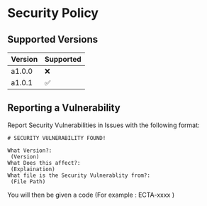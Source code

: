 # Security Policy

## Supported Versions

| Version | Supported          |
| ------- | ------------------ |
| a1.0.0  | :x:                |
| a1.0.1  | ✅                 |


## Reporting a Vulnerability

Report Security Vulnerabilities in Issues with the following format:

```
# SECURITY VULNERABILITY FOUND!

What Version?:
 (Version)
What Does this affect?:
 (Explaination)
What file is the Security Vulnerablity from?:
 (File Path)
```

You will then be given a code (For example : ECTA-xxxx )


